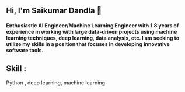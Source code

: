 ## Hi, I'm Saikumar Dandla 👋

#### Enthusiastic AI Engineer/Machine Learning Engineer with 1.8 years of experience in working with large data-driven projects using machine learning techniques, deep learning, data analysis, etc. I am seeking to utilize my skills in a position that focuses in developing innovative software tools.


## Skill :
 Python , deep learning, machine learning
